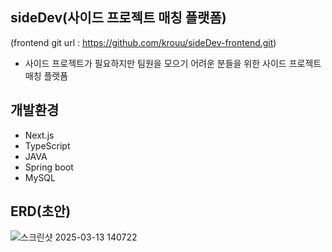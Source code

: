 ## sideDev(사이드 프로젝트 매칭 플랫폼)
(frontend git url : https://github.com/krouu/sideDev-frontend.git)
+ 사이드 프로젝트가 필요하지만 팀원을 모으기 어려운 분들을 위한 사이드 프로젝트 매칭 플랫폼

## 개발환경
+ Next.js
+ TypeScript
+ JAVA
+ Spring boot
+ MySQL

## ERD(초안)
![스크린샷 2025-03-13 140722](https://github.com/user-attachments/assets/0d0c534c-9155-48b0-a1c3-bf5f3e38c06f)
